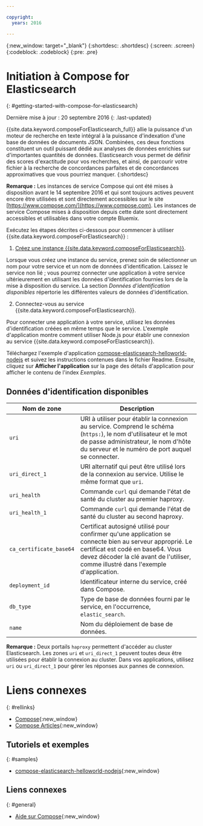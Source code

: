 ```yaml
---

copyright:
  years: 2016

---
```


{:new_window: target="_blank"}
{:shortdesc: .shortdesc}
{:screen: .screen}
{:codeblock: .codeblock}
{:pre: .pre}

# Initiation à Compose for Elasticsearch
{: #getting-started-with-compose-for-elasticsearch}

Dernière mise à jour : 20 septembre 2016
{: .last-updated}

{{site.data.keyword.composeForElasticsearch_full}} allie la puissance d'un moteur de recherche en texte intégral à la puissance d'indexation d'une base de données de documents JSON. Combinées, ces deux fonctions constituent un outil puissant dédié aux analyses de données enrichies sur d'importantes quantités de données. Elasticsearch vous permet de définir des scores d'exactitude pour vos recherches, et ainsi, de parcourir votre fichier à la recherche de concordances parfaites et de concordances approximatives que vous pourriez manquer.
{:shortdesc}

**Remarque :** Les instances de service Compose qui ont été mises à disposition avant le 14 septembre 2016 et qui sont toujours actives peuvent encore être utilisées et sont directement accessibles sur le site [https://www.compose.com/](https://www.compose.com). Les instances de service Compose mises à disposition depuis cette date sont directement accessibles et utilisables dans votre compte Bluemix. 

Exécutez les étapes décrites ci-dessous pour commencer à utiliser {{site.data.keyword.composeForElasticsearch}} :

1. [Créez une instance {{site.data.keyword.composeForElasticsearch}}](https://console.ng.bluemix.net/catalog/services/compose-for-elasticsearch/).

  Lorsque vous créez une instance du service, prenez soin de sélectionner un nom pour votre service et un nom de données d'identification. Laissez le service non lié ; vous pourrez connecter une application à votre service ultérieurement en utilisant les données d'identification fournies lors de la mise à disposition du service. La section *Données d'identification disponibles* répertorie les différentes valeurs de données d'identification. 

2. Connectez-vous au service {{site.data.keyword.composeForElasticsearch}}. 

  Pour connecter une application à votre service, utilisez les données d'identification créées en même temps que le service. L'exemple d'application montre comment utiliser Node.js pour établir une connexion au service {{site.data.keyword.composeForElasticsearch}}. 

  Téléchargez l'exemple d'application [compose-elasticsearch-helloworld-nodejs](https://github.com/IBM-Bluemix/compose-elasticsearch-helloworld-nodejs) et suivez les instructions contenues dans le fichier Readme. Ensuite, cliquez sur **Afficher l'application** sur la page des détails d'application pour afficher le contenu de l'index *Exemples*.

## Données d'identification disponibles

Nom de zone|Description
----------|-----------
`uri`|URI à utiliser pour établir la connexion au service. Comprend le schéma (`https:`), le nom d'utilisateur et le mot de passe administrateur, le nom d'hôte du serveur et le numéro de port auquel se connecter.
`uri_direct_1`|URI alternatif qui peut être utilisé lors de la connexion au service. Utilise le même format que `uri`.
`uri_health`|Commande `curl` qui demande l'état de santé du cluster au premier haproxy.
`uri_health_1`|Commande `curl` qui demande l'état de santé du cluster au second haproxy.
`ca_certificate_base64`|Certificat autosigné utilisé pour confirmer qu'une application se connecte bien au serveur approprié. Le certificat est codé en base64. Vous devez décoder la clé avant de l'utiliser, comme illustré dans l'exemple d'application.
`deployment_id`|Identificateur interne du service, créé dans Compose.
`db_type`|Type de base de données fourni par le service, en l'occurrence, `elastic_search`.
`name`|Nom du déploiement de base de données.

**Remarque :** Deux portails `haproxy` permettent d'accéder au cluster Elasticsearch. Les zones `uri` et `uri_direct_1` peuvent toutes deux être utilisées pour établir la connexion au cluster. Dans vos applications, utilisez `uri` ou `uri_direct_1` pour gérer les réponses aux pannes de connexion. 

# Liens connexes
{: #rellinks}

* [Compose](https://www.compose.com){:new_window}
* [Compose Articles](https://www.compose.com/articles/){:new_window}

## Tutoriels et exemples
{: #samples}
* [compose-elasticsearch-helloworld-nodejs](https://github.com/IBM-Bluemix/compose-elasticsearch-helloworld-nodejs){:new_window}

## Liens connexes
{: #general}
* [Aide sur Compose](https://help.compose.com/docs){:new_window}
